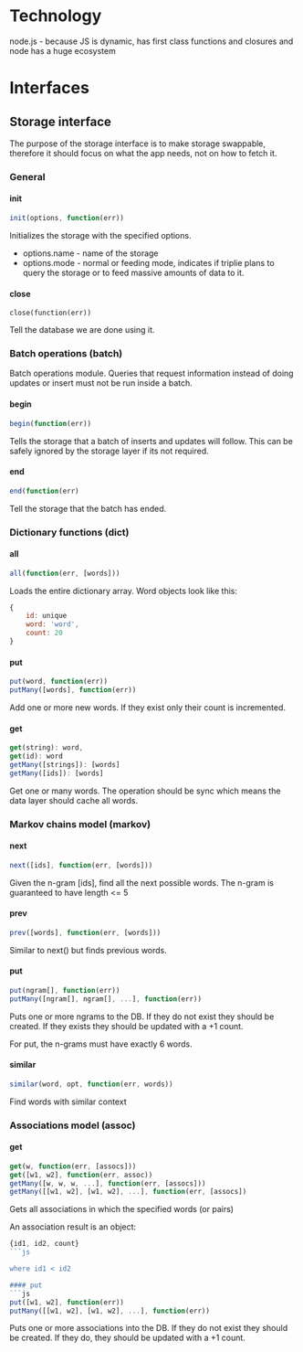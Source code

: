 # Technology

node.js - because JS is dynamic, has first class functions and
closures and node has a huge ecosystem

# Interfaces

## Storage interface

The purpose of the storage interface is to make storage swappable,
therefore it should focus on what the app needs, not on how to
fetch it.

### General

#### init

```js
init(options, function(err))
```

Initializes the storage with the specified options.

* options.name - name of the storage
* options.mode - normal or feeding mode, indicates if triplie plans
to query the storage or to feed massive amounts of data to it.


#### close

```
close(function(err))
```

Tell the database we are done using it.

### Batch operations (batch)

Batch operations module. Queries that request information instead
of doing updates or insert must not be run inside a batch.

#### begin

```js
begin(function(err))
```

Tells the storage that a batch of inserts and updates will follow.
This can be safely ignored by the storage layer if its not required.

#### end

```js
end(function(err)
```

Tell the storage that the batch has ended.

### Dictionary functions (dict)

#### all

```js
all(function(err, [words]))
```

Loads the entire dictionary array.
Word objects look like this:

```js
{
    id: unique
    word: 'word',
    count: 20
}
```

#### put

```js
put(word, function(err))
putMany([words], function(err))
```

Add one or more new words. If they
exist only their count is incremented.

#### get

```js
get(string): word,
get(id): word
getMany([strings]): [words]
getMany([ids]): [words]
```
Get one or many words. The operation should
be sync which means the data layer should cache
all words.

### Markov chains model (markov)

#### next

```js
next([ids], function(err, [words]))
```

Given the n-gram [ids], find all the next possible
words. The n-gram is guaranteed to have length <= 5


#### prev

```js
prev([words], function(err, [words]))
```

Similar to next() but finds previous words.

#### put

```js
put(ngram[], function(err))
putMany([ngram[], ngram[], ...], function(err))
```

Puts one or more ngrams to the DB. If they do not exist
they should be created. If they exists they should be
updated with a +1 count.

For put, the n-grams must have exactly 6 words.

#### similar

```js
similar(word, opt, function(err, words))
````

Find words with similar context

### Associations model (assoc)

#### get
```js
get(w, function(err, [assocs]))
get([w1, w2], function(err, assoc))
getMany([w, w, w, ...], function(err, [assocs]))
getMany([[w1, w2], [w1, w2], ...], function(err, [assocs])
```

Gets all associations in which the specified words (or pairs)

An association result is an object:

```js
{id1, id2, count}
```js

where id1 < id2

#### put
```js
put([w1, w2], function(err))
putMany([[w1, w2], [w1, w2], ...], function(err))
```

Puts one or more associations into the DB. If they do
not exist they should be created. If they do, they should
be updated with a +1 count.

